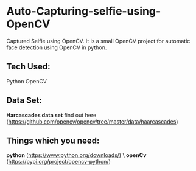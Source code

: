 # Auto-Capturing-selfie-using-OpenCV
Captured Selfie using OpenCV. It is a small OpenCV project for automatic face detection using OpenCV in python. 

## Tech Used:
Python
OpenCV

## Data Set:
<b>Harcascades data set</b> find out here (https://github.com/opencv/opencv/tree/master/data/haarcascades)

## Things which you need:
<b>python</b> (https://www.python.org/downloads/) \ 
<b>openCv</b> (https://pypi.org/project/opencv-python/)
